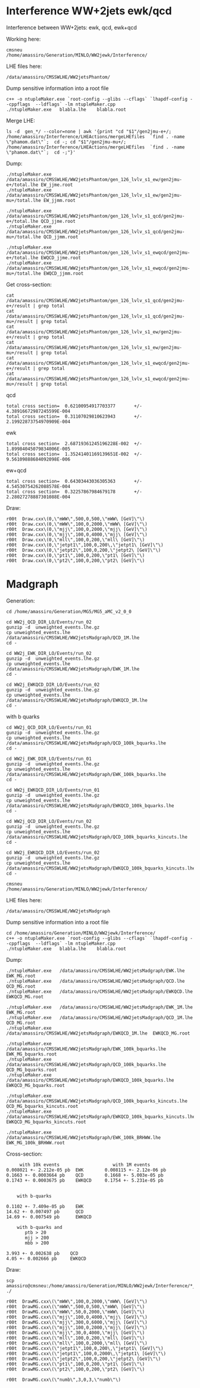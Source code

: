 Interference WW+2jets ewk/qcd
=======

Interference between WW+2jets: ewk, qcd, ewk+qcd


Working here:

    cmsneu
    /home/amassiro/Generation/MINLO/WW2jewk/Interference/

LHE files here:

    /data/amassiro/CMSSWLHE/WW2jetsPhantom/

Dump sensitive information into a root file

    c++ -o ntupleMaker.exe `root-config --glibs --cflags` `lhapdf-config --cppflags  --ldflags` -lm ntupleMaker.cpp
    ./ntupleMaker.exe   blabla.lhe    blabla.root


Merge LHE:

    ls -d  gen_*/ --color=none | awk '{print "cd "$1"/gen2jmu-e+/; /home/amassiro/Interference/LHEActions/mergeLHEfiles  `find . -name \"phamom.dat\"`;  cd -; cd "$1"/gen2jmu-mu+/; /home/amassiro/Interference/LHEActions/mergeLHEfiles  `find . -name \"phamom.dat\"`;  cd -;"}'

Dump:

    ./ntupleMaker.exe   /data/amassiro/CMSSWLHE/WW2jetsPhantom/gen_126_lvlv_s1_ew/gen2jmu-e+/total.lhe EW_jjme.root
    ./ntupleMaker.exe   /data/amassiro/CMSSWLHE/WW2jetsPhantom/gen_126_lvlv_s1_ew/gen2jmu-mu+/total.lhe EW_jjmm.root

    ./ntupleMaker.exe   /data/amassiro/CMSSWLHE/WW2jetsPhantom/gen_126_lvlv_s1_qcd/gen2jmu-e+/total.lhe QCD_jjme.root
    ./ntupleMaker.exe   /data/amassiro/CMSSWLHE/WW2jetsPhantom/gen_126_lvlv_s1_qcd/gen2jmu-mu+/total.lhe QCD_jjmm.root

    ./ntupleMaker.exe   /data/amassiro/CMSSWLHE/WW2jetsPhantom/gen_126_lvlv_s1_ewqcd/gen2jmu-e+/total.lhe EWQCD_jjme.root
    ./ntupleMaker.exe   /data/amassiro/CMSSWLHE/WW2jetsPhantom/gen_126_lvlv_s1_ewqcd/gen2jmu-mu+/total.lhe EWQCD_jjmm.root


Get cross-section:

    cat   /data/amassiro/CMSSWLHE/WW2jetsPhantom/gen_126_lvlv_s1_qcd/gen2jmu-e+/result | grep total 
    cat   /data/amassiro/CMSSWLHE/WW2jetsPhantom/gen_126_lvlv_s1_qcd/gen2jmu-mu+/result | grep total 
    cat   /data/amassiro/CMSSWLHE/WW2jetsPhantom/gen_126_lvlv_s1_ew/gen2jmu-e+/result | grep total 
    cat   /data/amassiro/CMSSWLHE/WW2jetsPhantom/gen_126_lvlv_s1_ew/gen2jmu-mu+/result | grep total 
    cat   /data/amassiro/CMSSWLHE/WW2jetsPhantom/gen_126_lvlv_s1_ewqcd/gen2jmu-e+/result | grep total 
    cat   /data/amassiro/CMSSWLHE/WW2jetsPhantom/gen_126_lvlv_s1_ewqcd/gen2jmu-mu+/result | grep total 

qcd

    total cross section=  0.62100954917703377       +/-  4.38916672987245599E-004
    total cross section=  0.31107029810623943       +/-  2.19922873754970909E-004

ewk

    total cross section=  2.68719361245196228E-002  +/-  1.89984045079834006E-005
    total cross section=  1.35241401169139651E-002  +/-  9.56109888684092098E-006

ew+qcd

    total cross section=  0.64303443036305363       +/-  4.54530754262088578E-004
    total cross section=  0.32257867984679178       +/-  2.28027278887301088E-004


    
Draw:

    r00t  Draw.cxx\(0,\"mWW\",500,0,500,\"mWW\ [GeV]\"\)
    r00t  Draw.cxx\(0,\"mWW\",100,0,2000,\"mWW\ [GeV]\"\)
    r00t  Draw.cxx\(0,\"mjj\",100,0,2000,\"mjj\ [GeV]\"\)
    r00t  Draw.cxx\(0,\"mjj\",100,0,4000,\"mjj\ [GeV]\"\)
    r00t  Draw.cxx\(0,\"mll\",100,0,200,\"mll\ [GeV]\"\)
    r00t  Draw.cxx\(0,\"jetpt1\",100,0,200\,\"jetpt1\ [GeV]\"\)
    r00t  Draw.cxx\(0,\"jetpt2\",100,0,200,\"jetpt2\ [GeV]\"\)
    r00t  Draw.cxx\(0,\"pt1\",100,0,200,\"pt1\ [GeV]\"\)
    r00t  Draw.cxx\(0,\"pt2\",100,0,200,\"pt2\ [GeV]\"\)


    
# Madgraph    
    
Generation:

    cd /home/amassiro/Generation/MG5/MG5_aMC_v2_0_0
    
    cd WW2j_QCD_DIR_LO/Events/run_02
    gunzip -d  unweighted_events.lhe.gz
    cp unweighted_events.lhe /data/amassiro/CMSSWLHE/WW2jetsMadgraph/QCD_1M.lhe
    cd -
    
    cd WW2j_EWK_DIR_LO/Events/run_02
    gunzip -d  unweighted_events.lhe.gz
    cp unweighted_events.lhe /data/amassiro/CMSSWLHE/WW2jetsMadgraph/EWK_1M.lhe
    cd -
    
    cd WW2j_EWKQCD_DIR_LO/Events/run_02
    gunzip -d  unweighted_events.lhe.gz
    cp unweighted_events.lhe /data/amassiro/CMSSWLHE/WW2jetsMadgraph/EWKQCD_1M.lhe
    cd -

with b quarks

    cd WW2j_QCD_DIR_LO/Events/run_01
    gunzip -d  unweighted_events.lhe.gz
    cp unweighted_events.lhe /data/amassiro/CMSSWLHE/WW2jetsMadgraph/QCD_100k_bquarks.lhe
    cd -
    
    cd WW2j_EWK_DIR_LO/Events/run_01
    gunzip -d  unweighted_events.lhe.gz
    cp unweighted_events.lhe /data/amassiro/CMSSWLHE/WW2jetsMadgraph/EWK_100k_bquarks.lhe
    cd -
    
    cd WW2j_EWKQCD_DIR_LO/Events/run_01
    gunzip -d  unweighted_events.lhe.gz
    cp unweighted_events.lhe /data/amassiro/CMSSWLHE/WW2jetsMadgraph/EWKQCD_100k_bquarks.lhe
    cd -

    cd WW2j_QCD_DIR_LO/Events/run_02
    gunzip -d  unweighted_events.lhe.gz
    cp unweighted_events.lhe /data/amassiro/CMSSWLHE/WW2jetsMadgraph/QCD_100k_bquarks_kincuts.lhe
    cd -
    
    cd WW2j_EWKQCD_DIR_LO/Events/run_02
    gunzip -d  unweighted_events.lhe.gz
    cp unweighted_events.lhe /data/amassiro/CMSSWLHE/WW2jetsMadgraph/EWKQCD_100k_bquarks_kincuts.lhe
    cd -

    cmsneu
    /home/amassiro/Generation/MINLO/WW2jewk/Interference/

LHE files here:

    /data/amassiro/CMSSWLHE/WW2jetsMadgraph

Dump sensitive information into a root file

    cd /home/amassiro/Generation/MINLO/WW2jewk/Interference/
    c++ -o ntupleMaker.exe `root-config --glibs --cflags` `lhapdf-config --cppflags  --ldflags` -lm ntupleMaker.cpp
    ./ntupleMaker.exe   blabla.lhe    blabla.root

Dump:

    ./ntupleMaker.exe   /data/amassiro/CMSSWLHE/WW2jetsMadgraph/EWK.lhe     EWK_MG.root
    ./ntupleMaker.exe   /data/amassiro/CMSSWLHE/WW2jetsMadgraph/QCD.lhe     QCD_MG.root
    ./ntupleMaker.exe   /data/amassiro/CMSSWLHE/WW2jetsMadgraph/EWKQCD.lhe  EWKQCD_MG.root
    
    ./ntupleMaker.exe   /data/amassiro/CMSSWLHE/WW2jetsMadgraph/EWK_1M.lhe     EWK_MG.root
    ./ntupleMaker.exe   /data/amassiro/CMSSWLHE/WW2jetsMadgraph/QCD_1M.lhe     QCD_MG.root
    ./ntupleMaker.exe   /data/amassiro/CMSSWLHE/WW2jetsMadgraph/EWKQCD_1M.lhe  EWKQCD_MG.root

    ./ntupleMaker.exe   /data/amassiro/CMSSWLHE/WW2jetsMadgraph/EWK_100k_bquarks.lhe     EWK_MG_bquarks.root
    ./ntupleMaker.exe   /data/amassiro/CMSSWLHE/WW2jetsMadgraph/QCD_100k_bquarks.lhe     QCD_MG_bquarks.root
    ./ntupleMaker.exe   /data/amassiro/CMSSWLHE/WW2jetsMadgraph/EWKQCD_100k_bquarks.lhe  EWKQCD_MG_bquarks.root

    ./ntupleMaker.exe   /data/amassiro/CMSSWLHE/WW2jetsMadgraph/QCD_100k_bquarks_kincuts.lhe     QCD_MG_bquarks_kincuts.root
    ./ntupleMaker.exe   /data/amassiro/CMSSWLHE/WW2jetsMadgraph/EWKQCD_100k_bquarks_kincuts.lhe  EWKQCD_MG_bquarks_kincuts.root

    ./ntupleMaker.exe   /data/amassiro/CMSSWLHE/WW2jetsMadgraph/EWK_100k_BRHWW.lhe     EWK_MG_100k_BRHWW.root
    
    
Cross-section:

         with 10k events                    with 1M events
    0.008021 +- 2.212e-05 pb  EWK        0.008115 +- 2.12e-06 pb
    0.1663 +- 0.0003664 pb    QCD        0.1668 +- 5.003e-05 pb
    0.1743 +- 0.0003675 pb    EWKQCD     0.1754 +- 5.231e-05 pb


        with b-quarks
    
    0.1102 +- 7.409e-05 pb    EWK     
    14.62 +- 0.007497 pb      QCD     
    14.69 +- 0.007549 pb      EWKQCD  

        with b-quarks and
           ptb > 20
           mjj > 200
           mbb > 200

    3.993 +- 0.002638 pb    QCD     
    4.05 +- 0.002666 pb     EWKQCD  
    

Draw:

    scp amassiro@cmsneu:/home/amassiro/Generation/MINLO/WW2jewk/Interference/*_bquarks.root ./

    r00t  DrawMG.cxx\(\"mWW\",100,0,2000,\"mWW\ [GeV]\"\)
    r00t  DrawMG.cxx\(\"mWW\",500,0,500,\"mWW\ [GeV]\"\)
    r00t  DrawMG.cxx\(\"mWW\",50,0,2000,\"mWW\ [GeV]\"\)
    r00t  DrawMG.cxx\(\"mjj\",100,0,4000,\"mjj\ [GeV]\"\)
    r00t  DrawMG.cxx\(\"mjj\",300,0,6000,\"mjj\ [GeV]\"\)
    r00t  DrawMG.cxx\(\"mjj\",100,0,2000,\"mjj\ [GeV]\"\)
    r00t  DrawMG.cxx\(\"mjj\",30,0,4000,\"mjj\ [GeV]\"\)
    r00t  DrawMG.cxx\(\"mll\",100,0,200,\"mll\ [GeV]\"\)
    r00t  DrawMG.cxx\(\"mll\",100,0,2000,\"mll\ [GeV]\"\)
    r00t  DrawMG.cxx\(\"jetpt1\",100,0,200\,\"jetpt1\ [GeV]\"\)
    r00t  DrawMG.cxx\(\"jetpt1\",100,0,2000\,\"jetpt1\ [GeV]\"\)
    r00t  DrawMG.cxx\(\"jetpt2\",100,0,200,\"jetpt2\ [GeV]\"\)
    r00t  DrawMG.cxx\(\"pt1\",100,0,200,\"pt1\ [GeV]\"\)
    r00t  DrawMG.cxx\(\"pt2\",100,0,200,\"pt2\ [GeV]\"\)

    r00t  DrawMG.cxx\(\"numb\",3,0,3,\"numb\"\)

    
    
        
    
    
    

    
    
    
    
    